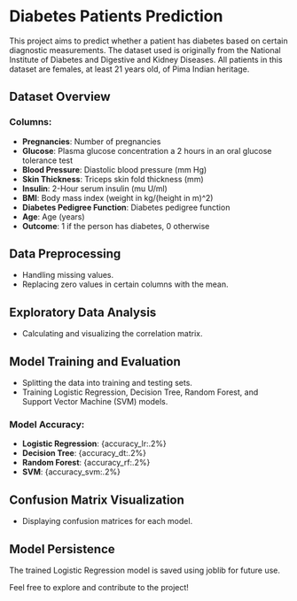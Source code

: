 # Diabetes Patients Prediction


This project aims to predict whether a patient has diabetes based on certain diagnostic measurements. The dataset used is originally from the National Institute of Diabetes and Digestive and Kidney Diseases. All patients in this dataset are females, at least 21 years old, of Pima Indian heritage.

## Dataset Overview

### Columns:

- **Pregnancies**: Number of pregnancies
- **Glucose**: Plasma glucose concentration a 2 hours in an oral glucose tolerance test
- **Blood Pressure**: Diastolic blood pressure (mm Hg)
- **Skin Thickness**: Triceps skin fold thickness (mm)
- **Insulin**: 2-Hour serum insulin (mu U/ml)
- **BMI**: Body mass index (weight in kg/(height in m)^2)
- **Diabetes Pedigree Function**: Diabetes pedigree function
- **Age**: Age (years)
- **Outcome**: 1 if the person has diabetes, 0 otherwise

## Data Preprocessing

- Handling missing values.
- Replacing zero values in certain columns with the mean.

## Exploratory Data Analysis

- Calculating and visualizing the correlation matrix.

## Model Training and Evaluation

- Splitting the data into training and testing sets.
- Training Logistic Regression, Decision Tree, Random Forest, and Support Vector Machine (SVM) models.

### Model Accuracy:

- **Logistic Regression**: {accuracy_lr:.2%}
- **Decision Tree**: {accuracy_dt:.2%}
- **Random Forest**: {accuracy_rf:.2%}
- **SVM**: {accuracy_svm:.2%}

## Confusion Matrix Visualization

- Displaying confusion matrices for each model.

## Model Persistence

The trained Logistic Regression model is saved using joblib for future use.

Feel free to explore and contribute to the project!
